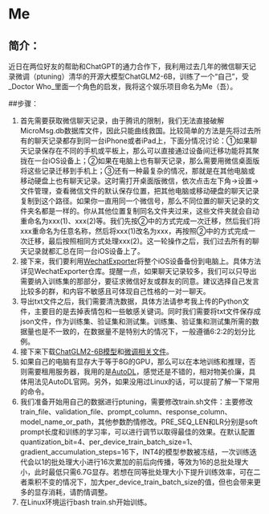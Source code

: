 # Me

## 简介：
近日在两位好友的帮助和ChatGPT的通力合作下，我利用过去几年的微信聊天记录微调（ptuning）清华的开源大模型ChatGLM2-6B，训练了一个“自己”，受_Doctor Who_里面一个角色的启发，我将这个娱乐项目命名为Me（吾）。

##步骤：
1. 首先需要获取微信聊天记录，由于腾讯的限制，我们无法直接破解MicroMsg.db数据库文件，因此只能曲线救国。比较简单的方法是先将过去所有的聊天记录都存到同一台iPhone或者iPad上，下面分情况讨论：①如果聊天记录保存在不同的手机或平板上，那么可以直接通过设备间迁移功能将其聚拢在一台iOS设备上；②如果在电脑上也有聊天记录，那么需要用微信桌面版将这些记录迁移到手机上；③还有一种最复杂的情况，那就是在其他电脑或移动硬盘上也有聊天记录。这时需打开桌面版微信，依次点击左下角→设置→文件管理，查看微信文件的默认保存位置，把其他电脑或移动硬盘的聊天记录复制到这个路径。如果你一直用同一个微信号，那么不同位置的聊天记录的文件夹名都是一样的。你从其他位置复制同名文件夹过来，这些文件夹就会自动重命名为xxx(1)、xxx(2)等。我们先按②中的方式完成一次迁移，然后我们将xxx重命名为任意名称，然后将xxx(1)改名为xxx，再按照②中的方式完成一次迁移，最后按照相同方式处理xxx(2)。这一轮操作之后，我们过去所有的聊天记录就都汇总在同一台iOS设备上了。
2. 接下来，我们要利用[WechatExporter](https://github.com/BlueMatthew/WechatExporter)将整个iOS设备备份到电脑上。具体方法详见WechatExporter仓库。提醒一点，如果聊天记录较多，我们可以只导出需要纳入训练集的那部分，要征求微信好友或群友的同意。建议选择自己发言比较多的群，和内容不敏感且可体现自己性格的一对一聊天。
3. 导出txt文件之后，我们需要清洗数据，具体方法请参考我上传的Python文件，主要目的是去掉表情包和一些敏感关键词。同时我们需要将txt文件保存成json文件，作为训练集、验证集和测试集。训练集、验证集和测试集所需的数据量也是不一致的，在数据量不是特别大的情况下，一般遵循6:2:2的划分比例。
4. 接下来下载[ChatGLM2-6B模型](https://huggingface.co/THUDM/chatglm2-6b/tree/main)和[微调相关文件](https://github.com/THUDM/ChatGLM2-6B/tree/main)。
5. 如果自己的电脑有显存大于等于8G的GPU，那么可以在本地训练和推理，否则需要租用服务器，我用的是[AutoDL](https://www.autodl.com/home)，感觉还是不错的，相对物美价廉，具体用法见AutoDL官网。另外，如果没用过Linux的话，可以提前了解一下常用的命令。
6. 我们准备开始用自己的数据进行ptuning，需要修改train.sh文件：主要修改train_file、validation_file、prompt_column、response_column、model_name_or_path，其他参数酌情修改。PRE_SEQ_LEN和LR分别是soft prompt长度和训练的学习率，可以进行调节以取得最佳的效果。在默认配置quantization_bit=4、per_device_train_batch_size=1、gradient_accumulation_steps=16下，INT4的模型参数被冻结，一次训练迭代会以1的批处理大小进行16次累加的前后向传播，等效为16的总批处理大小，此时最低只需6.7G显存。若想在同等批处理大小下提升训练效率，可在二者乘积不变的情况下，加大per_device_train_batch_size的值，但也会带来更多的显存消耗，请酌情调整。
7. 在Linux环境运行bash train.sh开始训练。
